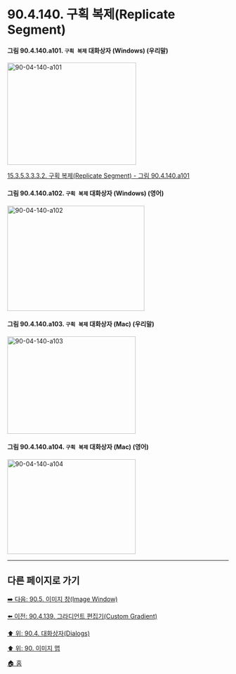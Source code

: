 # 90.4.140. 구획 복제(Replicate Segment)

<a id="90-04-140-a101"></a>

#### 그림 90.4.140.a101. `구획 복제` 대화상자 (Windows) (우리말)
<img width="293" height="233" alt="90-04-140-a101" src="https://github.com/user-attachments/assets/3b693ffe-bf45-42d6-841e-2a1624eedce9" />

[15.3.5.3.3.3.2. 구획 복제(Replicate Segment) - 그림 90.4.140.a101](./15-03-05-03-03-03-02-replicate_segment.md#90-04-140-a101)

<a id="90-04-140-a102"></a>

#### 그림 90.4.140.a102. `구획 복제` 대화상자 (Windows) (영어)
<img width="312" height="240" alt="90-04-140-a102" src="https://github.com/user-attachments/assets/314b11c9-f094-49e4-a8a2-fbc4eac58a9d" />

<a id="90-04-140-a103"></a>

#### 그림 90.4.140.a103. `구획 복제` 대화상자 (Mac) (우리말)
<img width="292" height="222" alt="90-04-140-a103" src="https://github.com/user-attachments/assets/2052440d-7292-4da1-9839-c648ededc5d6" />

<a id="90-04-140-a104"></a>

#### 그림 90.4.140.a104. `구획 복제` 대화상자 (Mac) (영어)
<img width="292" height="216" alt="90-04-140-a104" src="https://github.com/user-attachments/assets/c507d2c8-430f-4e9d-8c3c-a2b278caf09f" />

***

## 다른 페이지로 가기

[➡️ 다음: 90.5. 이미지 창(Image Window)](./90-05-00-image_window.md)

[⬅️ 이전: 90.4.139. 그라디언트 편집기(Custom Gradient)](./90-04-0139-gradient_editor.md)

[⬆️ 위: 90.4. 대화상자(Dialogs)](./90-04-0000-dialogs.md)

[⬆️ 위: 90. 이미지 맵](./90-00-image-map.md)

[🏠 홈](./00-home.md)